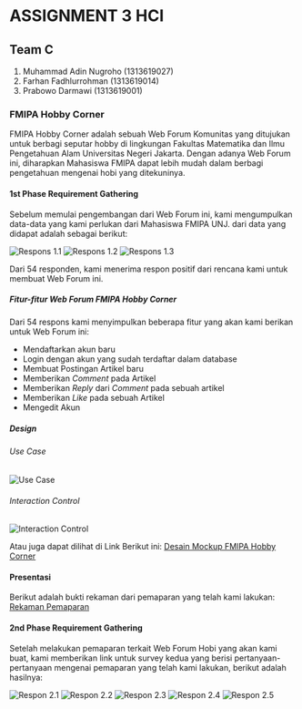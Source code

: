 # ASSIGNMENT 3 HCI
## Team C
1. Muhammad Adin Nugroho (1313619027)
2. Farhan Fadhlurrohman (1313619014)
3. Prabowo Darmawi (1313619001)


### FMIPA Hobby Corner

FMIPA Hobby Corner adalah sebuah Web Forum Komunitas yang ditujukan untuk berbagi seputar hobby di lingkungan Fakultas Matematika dan Ilmu Pengetahuan Alam Universitas Negeri Jakarta. Dengan adanya Web Forum ini, diharapkan Mahasiswa FMIPA dapat lebih mudah dalam berbagi pengetahuan mengenai hobi yang ditekuninya.


#### 1st Phase Requirement Gathering
Sebelum memulai pengembangan dari Web Forum ini, kami mengumpulkan data-data yang kami perlukan dari Mahasiswa FMIPA UNJ. dari data yang didapat adalah sebagai berikut:

![Respons 1.1](https://github.com/RealizeID/FMIPA-Hobby-Corner/blob/main/Respons_Kuesioner-1/Kuesioner-1_Respons-1.jpeg)
![Respons 1.2](https://github.com/RealizeID/FMIPA-Hobby-Corner/blob/main/Respons_Kuesioner-1/Kuesioner-1_Respons-2.jpeg)
![Respons 1.3](https://github.com/RealizeID/FMIPA-Hobby-Corner/blob/main/Respons_Kuesioner-1/Kuesioner-1_Respons-3.jpeg)

Dari 54 responden, kami menerima respon positif dari rencana kami untuk membuat Web Forum ini.


##### Fitur-fitur Web Forum FMIPA Hobby Corner
Dari 54 respons kami menyimpulkan beberapa fitur yang akan kami berikan untuk Web Forum ini:
* Mendaftarkan akun baru
* Login dengan akun yang sudah terdaftar dalam database
* Membuat Postingan Artikel baru
* Memberikan _Comment_ pada Artikel
* Memberikan _Reply_ dari _Comment_ pada sebuah artikel
* Memberikan _Like_ pada sebuah Artikel
* Mengedit Akun

##### Design
###### Use Case
![Use Case](https://github.com/RealizeID/FMIPA-Hobby-Corner/blob/main/Design/FMIPA-Hobby-Corner_Use-Case.png)

###### Interaction Control
![Interaction Control](https://github.com/RealizeID/FMIPA-Hobby-Corner/blob/main/Design/FMIPA-Hobby_Corner_Interaction-Control.jpeg)

Atau juga dapat dilihat di Link Berikut ini: [Desain Mockup FMIPA Hobby Corner](https://xd.adobe.com/view/bc3ee1bc-fb3f-4d17-bb63-679b0e0d1b51-e96d/)


#### Presentasi
Berikut adalah bukti rekaman dari pemaparan yang telah kami lakukan: [Rekaman Pemaparan]()


#### 2nd Phase Requirement Gathering
Setelah melakukan pemaparan terkait Web Forum Hobi yang akan kami buat, kami memberikan link untuk survey kedua yang berisi pertanyaan-pertanyaan mengenai pemaparan yang telah kami lakukan, berikut adalah hasilnya:

![Respon 2.1](https://github.com/RealizeID/FMIPA-Hobby-Corner/blob/main/Respons_Kuesioner-2/Kuesioner-2_Respons-1.jpeg)
![Respon 2.2](https://github.com/RealizeID/FMIPA-Hobby-Corner/blob/main/Respons_Kuesioner-2/Kuesioner-2_Respons-2.jpeg)
![Respon 2.3](https://github.com/RealizeID/FMIPA-Hobby-Corner/blob/main/Respons_Kuesioner-2/Kuesioner-2_Respons-3.jpeg)
![Respon 2.4](https://github.com/RealizeID/FMIPA-Hobby-Corner/blob/main/Respons_Kuesioner-2/Kuesioner-2_Respons-4.jpeg)
![Respon 2.5](https://github.com/RealizeID/FMIPA-Hobby-Corner/blob/main/Respons_Kuesioner-2/Kuesioner-2_Respons-4.jpeg)
